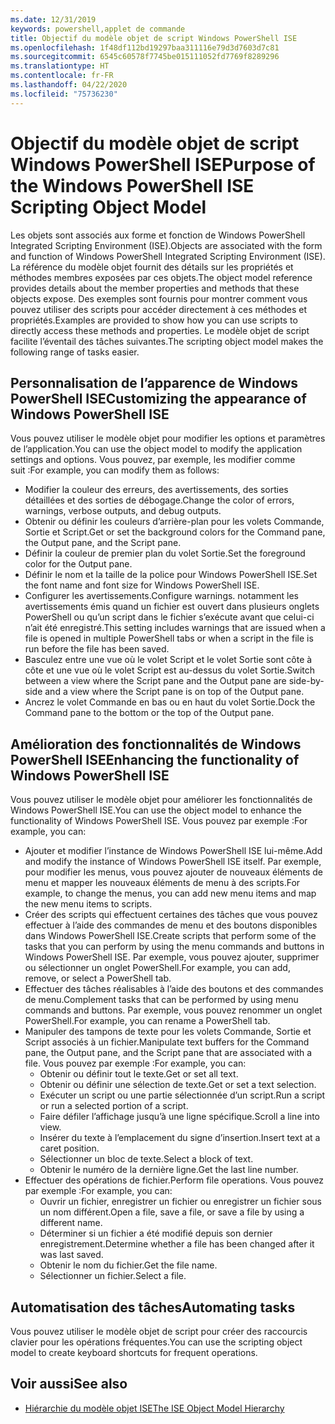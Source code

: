 ```yaml
---
ms.date: 12/31/2019
keywords: powershell,applet de commande
title: Objectif du modèle objet de script Windows PowerShell ISE
ms.openlocfilehash: 1f48df112bd19297baa311116e79d3d7603d7c81
ms.sourcegitcommit: 6545c60578f7745be015111052fd7769f8289296
ms.translationtype: HT
ms.contentlocale: fr-FR
ms.lasthandoff: 04/22/2020
ms.locfileid: "75736230"
---
```

# <a name="purpose-of-the-windows-powershell-ise-scripting-object-model"></a><span data-ttu-id="a6b07-103">Objectif du modèle objet de script Windows PowerShell ISE</span><span class="sxs-lookup"><span data-stu-id="a6b07-103">Purpose of the Windows PowerShell ISE Scripting Object Model</span></span>

<span data-ttu-id="a6b07-104">Les objets sont associés aux forme et fonction de Windows PowerShell Integrated Scripting Environment (ISE).</span><span class="sxs-lookup"><span data-stu-id="a6b07-104">Objects are associated with the form and function of Windows PowerShell Integrated Scripting Environment (ISE).</span></span> <span data-ttu-id="a6b07-105">La référence du modèle objet fournit des détails sur les propriétés et méthodes membres exposées par ces objets.</span><span class="sxs-lookup"><span data-stu-id="a6b07-105">The object model reference provides details about the member properties and methods that these objects expose.</span></span> <span data-ttu-id="a6b07-106">Des exemples sont fournis pour montrer comment vous pouvez utiliser des scripts pour accéder directement à ces méthodes et propriétés.</span><span class="sxs-lookup"><span data-stu-id="a6b07-106">Examples are provided to show how you can use scripts to directly access these methods and properties.</span></span> <span data-ttu-id="a6b07-107">Le modèle objet de script facilite l’éventail des tâches suivantes.</span><span class="sxs-lookup"><span data-stu-id="a6b07-107">The scripting object model makes the following range of tasks easier.</span></span>

## <a name="customizing-the-appearance-of-windows-powershell-ise"></a><span data-ttu-id="a6b07-108">Personnalisation de l’apparence de Windows PowerShell ISE</span><span class="sxs-lookup"><span data-stu-id="a6b07-108">Customizing the appearance of Windows PowerShell ISE</span></span>

<span data-ttu-id="a6b07-109">Vous pouvez utiliser le modèle objet pour modifier les options et paramètres de l’application.</span><span class="sxs-lookup"><span data-stu-id="a6b07-109">You can use the object model to modify the application settings and options.</span></span> <span data-ttu-id="a6b07-110">Vous pouvez, par exemple, les modifier comme suit :</span><span class="sxs-lookup"><span data-stu-id="a6b07-110">For example, you can modify them as follows:</span></span>

- <span data-ttu-id="a6b07-111">Modifier la couleur des erreurs, des avertissements, des sorties détaillées et des sorties de débogage.</span><span class="sxs-lookup"><span data-stu-id="a6b07-111">Change the color of errors, warnings, verbose outputs, and debug outputs.</span></span>
- <span data-ttu-id="a6b07-112">Obtenir ou définir les couleurs d’arrière-plan pour les volets Commande, Sortie et Script.</span><span class="sxs-lookup"><span data-stu-id="a6b07-112">Get or set the background colors for the Command pane, the Output pane, and the Script pane.</span></span>
- <span data-ttu-id="a6b07-113">Définir la couleur de premier plan du volet Sortie.</span><span class="sxs-lookup"><span data-stu-id="a6b07-113">Set the foreground color for the Output pane.</span></span>
- <span data-ttu-id="a6b07-114">Définir le nom et la taille de la police pour Windows PowerShell ISE.</span><span class="sxs-lookup"><span data-stu-id="a6b07-114">Set the font name and font size for Windows PowerShell ISE.</span></span>
- <span data-ttu-id="a6b07-115">Configurer les avertissements.</span><span class="sxs-lookup"><span data-stu-id="a6b07-115">Configure warnings.</span></span> <span data-ttu-id="a6b07-116">notamment les avertissements émis quand un fichier est ouvert dans plusieurs onglets PowerShell ou qu’un script dans le fichier s’exécute avant que celui-ci n’ait été enregistré.</span><span class="sxs-lookup"><span data-stu-id="a6b07-116">This setting includes warnings that are issued when a file is opened in multiple PowerShell tabs or when a script in the file is run before the file has been saved.</span></span>
- <span data-ttu-id="a6b07-117">Basculez entre une vue où le volet Script et le volet Sortie sont côte à côte et une vue où le volet Script est au-dessus du volet Sortie.</span><span class="sxs-lookup"><span data-stu-id="a6b07-117">Switch between a view where the Script pane and the Output pane are side-by-side and a view where the Script pane is on top of the Output pane.</span></span>
- <span data-ttu-id="a6b07-118">Ancrez le volet Commande en bas ou en haut du volet Sortie.</span><span class="sxs-lookup"><span data-stu-id="a6b07-118">Dock the Command pane to the bottom or the top of the Output pane.</span></span>

## <a name="enhancing-the-functionality-of-windows-powershell-ise"></a><span data-ttu-id="a6b07-119">Amélioration des fonctionnalités de Windows PowerShell ISE</span><span class="sxs-lookup"><span data-stu-id="a6b07-119">Enhancing the functionality of Windows PowerShell ISE</span></span>

<span data-ttu-id="a6b07-120">Vous pouvez utiliser le modèle objet pour améliorer les fonctionnalités de Windows PowerShell ISE.</span><span class="sxs-lookup"><span data-stu-id="a6b07-120">You can use the object model to enhance the functionality of Windows PowerShell ISE.</span></span> <span data-ttu-id="a6b07-121">Vous pouvez par exemple :</span><span class="sxs-lookup"><span data-stu-id="a6b07-121">For example, you can:</span></span>

- <span data-ttu-id="a6b07-122">Ajouter et modifier l’instance de Windows PowerShell ISE lui-même.</span><span class="sxs-lookup"><span data-stu-id="a6b07-122">Add and modify the instance of Windows PowerShell ISE itself.</span></span> <span data-ttu-id="a6b07-123">Par exemple, pour modifier les menus, vous pouvez ajouter de nouveaux éléments de menu et mapper les nouveaux éléments de menu à des scripts.</span><span class="sxs-lookup"><span data-stu-id="a6b07-123">For example, to change the menus, you can add new menu items and map the new menu items to scripts.</span></span>
- <span data-ttu-id="a6b07-124">Créer des scripts qui effectuent certaines des tâches que vous pouvez effectuer à l’aide des commandes de menu et des boutons disponibles dans Windows PowerShell ISE.</span><span class="sxs-lookup"><span data-stu-id="a6b07-124">Create scripts that perform some of the tasks that you can perform by using the menu commands and buttons in Windows PowerShell ISE.</span></span> <span data-ttu-id="a6b07-125">Par exemple, vous pouvez ajouter, supprimer ou sélectionner un onglet PowerShell.</span><span class="sxs-lookup"><span data-stu-id="a6b07-125">For example, you can add, remove, or select a PowerShell tab.</span></span>
- <span data-ttu-id="a6b07-126">Effectuer des tâches réalisables à l’aide des boutons et des commandes de menu.</span><span class="sxs-lookup"><span data-stu-id="a6b07-126">Complement tasks that can be performed by using menu commands and buttons.</span></span> <span data-ttu-id="a6b07-127">Par exemple, vous pouvez renommer un onglet PowerShell.</span><span class="sxs-lookup"><span data-stu-id="a6b07-127">For example, you can rename a PowerShell tab.</span></span>
- <span data-ttu-id="a6b07-128">Manipuler des tampons de texte pour les volets Commande, Sortie et Script associés à un fichier.</span><span class="sxs-lookup"><span data-stu-id="a6b07-128">Manipulate text buffers for the Command pane, the Output pane, and the Script pane that are associated with a file.</span></span> <span data-ttu-id="a6b07-129">Vous pouvez par exemple :</span><span class="sxs-lookup"><span data-stu-id="a6b07-129">For example, you can:</span></span>
  - <span data-ttu-id="a6b07-130">Obtenir ou définir tout le texte.</span><span class="sxs-lookup"><span data-stu-id="a6b07-130">Get or set all text.</span></span>
  - <span data-ttu-id="a6b07-131">Obtenir ou définir une sélection de texte.</span><span class="sxs-lookup"><span data-stu-id="a6b07-131">Get or set a text selection.</span></span>
  - <span data-ttu-id="a6b07-132">Exécuter un script ou une partie sélectionnée d’un script.</span><span class="sxs-lookup"><span data-stu-id="a6b07-132">Run a script or run a selected portion of a script.</span></span>
  - <span data-ttu-id="a6b07-133">Faire défiler l’affichage jusqu’à une ligne spécifique.</span><span class="sxs-lookup"><span data-stu-id="a6b07-133">Scroll a line into view.</span></span>
  - <span data-ttu-id="a6b07-134">Insérer du texte à l’emplacement du signe d’insertion.</span><span class="sxs-lookup"><span data-stu-id="a6b07-134">Insert text at a caret position.</span></span>
  - <span data-ttu-id="a6b07-135">Sélectionner un bloc de texte.</span><span class="sxs-lookup"><span data-stu-id="a6b07-135">Select a block of text.</span></span>
  - <span data-ttu-id="a6b07-136">Obtenir le numéro de la dernière ligne.</span><span class="sxs-lookup"><span data-stu-id="a6b07-136">Get the last line number.</span></span>
- <span data-ttu-id="a6b07-137">Effectuer des opérations de fichier.</span><span class="sxs-lookup"><span data-stu-id="a6b07-137">Perform file operations.</span></span> <span data-ttu-id="a6b07-138">Vous pouvez par exemple :</span><span class="sxs-lookup"><span data-stu-id="a6b07-138">For example, you can:</span></span>
  - <span data-ttu-id="a6b07-139">Ouvrir un fichier, enregistrer un fichier ou enregistrer un fichier sous un nom différent.</span><span class="sxs-lookup"><span data-stu-id="a6b07-139">Open a file, save a file, or save a file by using a different name.</span></span>
  - <span data-ttu-id="a6b07-140">Déterminer si un fichier a été modifié depuis son dernier enregistrement.</span><span class="sxs-lookup"><span data-stu-id="a6b07-140">Determine whether a file has been changed after it was last saved.</span></span>
  - <span data-ttu-id="a6b07-141">Obtenir le nom du fichier.</span><span class="sxs-lookup"><span data-stu-id="a6b07-141">Get the file name.</span></span>
  - <span data-ttu-id="a6b07-142">Sélectionner un fichier.</span><span class="sxs-lookup"><span data-stu-id="a6b07-142">Select a file.</span></span>

## <a name="automating-tasks"></a><span data-ttu-id="a6b07-143">Automatisation des tâches</span><span class="sxs-lookup"><span data-stu-id="a6b07-143">Automating tasks</span></span>

<span data-ttu-id="a6b07-144">Vous pouvez utiliser le modèle objet de script pour créer des raccourcis clavier pour les opérations fréquentes.</span><span class="sxs-lookup"><span data-stu-id="a6b07-144">You can use the scripting object model to create keyboard shortcuts for frequent operations.</span></span>

## <a name="see-also"></a><span data-ttu-id="a6b07-145">Voir aussi</span><span class="sxs-lookup"><span data-stu-id="a6b07-145">See also</span></span>

- [<span data-ttu-id="a6b07-146">Hiérarchie du modèle objet ISE</span><span class="sxs-lookup"><span data-stu-id="a6b07-146">The ISE Object Model Hierarchy</span></span>](The-ISE-Object-Model-Hierarchy.md)
